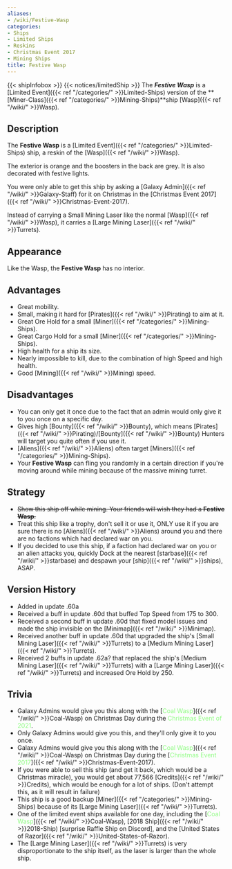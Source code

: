 ```yaml
---
aliases:
- /wiki/Festive-Wasp
categories:
- Ships
- Limited Ships
- Reskins
- Christmas Event 2017
- Mining Ships
title: Festive Wasp
---
```


{{< shipInfobox >}} {{< notices/limitedShip >}} The **_Festive Wasp_** is a [Limited Event]({{< ref "/categories/" >}}Limited-Ships) version of the **[Miner-Class]({{< ref "/categories/" >}}Mining-Ships)**ship [Wasp]({{< ref "/wiki/" >}}Wasp). 

## Description

The **Festive Wasp** is a [Limited Event]({{< ref "/categories/" >}}Limited-Ships) ship, a reskin of the [Wasp]({{< ref "/wiki/" >}}Wasp).

The exterior is orange and the boosters in the back are grey. It is also decorated with festive lights.

You were only able to get this ship by asking a [Galaxy Admin]({{< ref "/wiki/" >}}Galaxy-Staff) for it on Christmas in the [Christmas Event 2017]({{< ref "/wiki/" >}}Christmas-Event-2017).

Instead of carrying a Small Mining Laser like the normal [Wasp]({{< ref "/wiki/" >}}Wasp), it carries a [Large Mining Laser]({{< ref "/wiki/" >}}Turrets).

## Appearance

Like the Wasp, the **Festive Wasp** has no interior.

## Advantages

- Great mobility.
- Small, making it hard for [Pirates]({{< ref "/wiki/" >}}Pirating) to aim at it.
- Great Ore Hold for a small [Miner]({{< ref "/categories/" >}}Mining-Ships).
- Great Cargo Hold for a small [Miner]({{< ref "/categories/" >}}Mining-Ships).
- High health for a ship its size.
- Nearly impossible to kill, due to the combination of high Speed and high health.
- Good [Mining]({{< ref "/wiki/" >}}Mining) speed.

## Disadvantages

- You can only get it once due to the fact that an admin would only give it to you once on a specific day.
- Gives high [Bounty]({{< ref "/wiki/" >}}Bounty), which means [Pirates]({{< ref "/wiki/" >}}Pirating)/[Bounty]({{< ref "/wiki/" >}}Bounty) Hunters will target you quite often if you use it.
- [Aliens]({{< ref "/wiki/" >}}Aliens) often target [Miners]({{< ref "/categories/" >}}Mining-Ships).
- Your **Festive Wasp** can fling you randomly in a certain direction if you're moving around while mining because of the massive mining turret.

## Strategy

- <s>Show this ship off while mining. Your friends will wish they had a **Festive Wasp**.</s>
- Treat this ship like a trophy, don't sell it or use it, ONLY use it if you are sure there is no [Aliens]({{< ref "/wiki/" >}}Aliens) around you and there are no factions which had declared war on you.
- If you decided to use this ship, if a faction had declared war on you or an alien attacks you, quickly Dock at the nearest [starbase]({{< ref "/wiki/" >}}starbase) and despawn your [ship]({{< ref "/wiki/" >}}ships), ASAP.

## Version History 

- Added in update .60a
- Received a buff in update .60d that buffed Top Speed from 175 to 300.
- Received a second buff in update .60d that fixed model issues and made the ship invisible on the [Minimap]({{< ref "/wiki/" >}}Minimap).
- Received another buff in update .60d that upgraded the ship's [Small Mining Laser]({{< ref "/wiki/" >}}Turrets) to a [Medium Mining Laser]({{< ref "/wiki/" >}}Turrets).
- Received 2 buffs in update .62a? that replaced the ship's [Medium Mining Laser]({{< ref "/wiki/" >}}Turrets) with a [Large Mining Laser]({{< ref "/wiki/" >}}Turrets) and increased Ore Hold by 250.

## Trivia

- Galaxy Admins would give you this along with the [<span style="color:#8dfc80">Coal Wasp</span>]({{< ref "/wiki/" >}}Coal-Wasp) on Christmas Day during the <span style="color:#8dfc80">Christmas Event of 2021</span>.
- Only Galaxy Admins would give you this, and they'll only give it to you once.
- Galaxy Admins would give you this along with the [<span style="color:#8dfc80">Coal Wasp</span>]({{< ref "/wiki/" >}}Coal-Wasp) on Christmas Day during the [<span style="color:#8dfc80">Christmas Event 2017</span>]({{< ref "/wiki/" >}}Christmas-Event-2017).
- If you were able to sell this ship (and get it back, which would be a Christmas miracle), you would get about 77,566 [Credits]({{< ref "/wiki/" >}}Credits), which would be enough for a lot of ships. (Don't attempt this, as it will result in failure)
- This ship is a good backup [Miner]({{< ref "/categories/" >}}Mining-Ships) because of its [Large Mining Laser]({{< ref "/wiki/" >}}Turrets).
- One of the limited event ships available for one day, including the [<span style="color:#8dfc80">Coal Wasp</span>]({{< ref "/wiki/" >}}Coal-Wasp), [2018 Ship]({{< ref "/wiki/" >}}2018-Ship) [surprise Raffle Ship on Discord], and the [United States of Razor]({{< ref "/wiki/" >}}United-States-of-Razor).
- The [Large Mining Laser]({{< ref "/wiki/" >}}Turrets) is very disproportionate to the ship itself, as the laser is larger than the whole ship.
